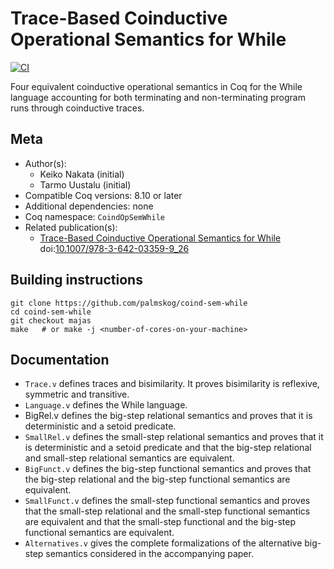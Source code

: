 # Trace-Based Coinductive Operational Semantics for While

[![CI][action-shield]][action-link]

[action-shield]: https://github.com/palmskog/coind-sem-while/workflows/CI/badge.svg?branch=master
[action-link]: https://github.com/palmskog/coind-sem-while/actions?query=workflow%3ACI




Four equivalent coinductive operational semantics in Coq for the While language accounting
for both terminating and non-terminating program runs through coinductive traces.

## Meta

- Author(s):
  - Keiko Nakata (initial)
  - Tarmo Uustalu (initial)
- Compatible Coq versions: 8.10 or later
- Additional dependencies: none
- Coq namespace: `CoindOpSemWhile`
- Related publication(s):
  - [Trace-Based Coinductive Operational Semantics for While](https://link.springer.com/chapter/10.1007/978-3-642-03359-9_26) doi:[10.1007/978-3-642-03359-9_26](https://doi.org/10.1007/978-3-642-03359-9_26)

## Building instructions

``` shell
git clone https://github.com/palmskog/coind-sem-while
cd coind-sem-while
git checkout majas
make   # or make -j <number-of-cores-on-your-machine>
```

## Documentation

- `Trace.v` defines traces and bisimilarity. It proves
  bisimilarity is reflexive, symmetric and transitive.
- `Language.v` defines the While language.
- BigRel.v defines the big-step relational semantics
  and proves that it is deterministic and a setoid predicate.
- `SmallRel.v` defines the small-step relational semantics
  and proves that it is deterministic and a setoid predicate
  and that the big-step relational and small-step relational
  semantics are equivalent.
- `BigFunct.v` defines the big-step functional semantics and
  proves that the big-step relational and the big-step functional
  semantics are equivalent.
- `SmallFunct.v` defines the small-step functional semantics
  and proves that the small-step relational and the small-step
  functional semantics are equivalent and that the small-step
  functional and the big-step functional semantics are equivalent.
- `Alternatives.v` gives the complete formalizations of the alternative
  big-step semantics considered in the accompanying paper.
